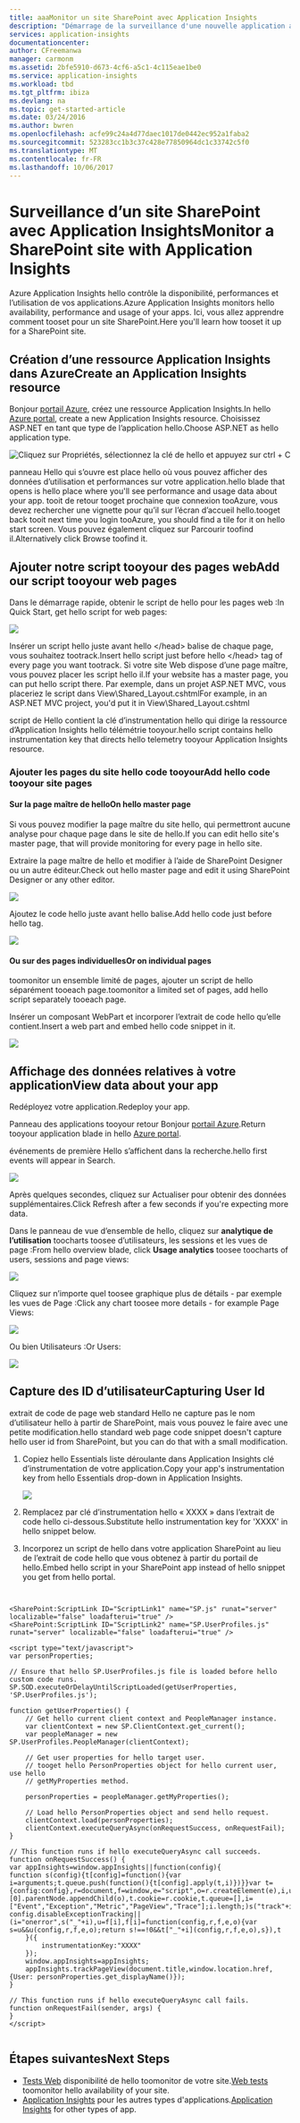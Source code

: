 ```yaml
---
title: aaaMonitor un site SharePoint avec Application Insights
description: "Démarrage de la surveillance d'une nouvelle application avec une nouvelle clé d'instrumentation"
services: application-insights
documentationcenter: 
author: CFreemanwa
manager: carmonm
ms.assetid: 2bfe5910-d673-4cf6-a5c1-4c115eae1be0
ms.service: application-insights
ms.workload: tbd
ms.tgt_pltfrm: ibiza
ms.devlang: na
ms.topic: get-started-article
ms.date: 03/24/2016
ms.author: bwren
ms.openlocfilehash: acfe99c24a4d77daec1017de0442ec952a1faba2
ms.sourcegitcommit: 523283cc1b3c37c428e77850964dc1c33742c5f0
ms.translationtype: MT
ms.contentlocale: fr-FR
ms.lasthandoff: 10/06/2017
---
```

# <a name="monitor-a-sharepoint-site-with-application-insights"></a><span data-ttu-id="6594d-103">Surveillance d’un site SharePoint avec Application Insights</span><span class="sxs-lookup"><span data-stu-id="6594d-103">Monitor a SharePoint site with Application Insights</span></span>
<span data-ttu-id="6594d-104">Azure Application Insights hello contrôle la disponibilité, performances et l’utilisation de vos applications.</span><span class="sxs-lookup"><span data-stu-id="6594d-104">Azure Application Insights monitors hello availability, performance and usage of your apps.</span></span> <span data-ttu-id="6594d-105">Ici, vous allez apprendre comment tooset pour un site SharePoint.</span><span class="sxs-lookup"><span data-stu-id="6594d-105">Here you'll learn how tooset it up for a SharePoint site.</span></span>

## <a name="create-an-application-insights-resource"></a><span data-ttu-id="6594d-106">Création d’une ressource Application Insights dans Azure</span><span class="sxs-lookup"><span data-stu-id="6594d-106">Create an Application Insights resource</span></span>
<span data-ttu-id="6594d-107">Bonjour [portail Azure](https://portal.azure.com), créez une ressource Application Insights.</span><span class="sxs-lookup"><span data-stu-id="6594d-107">In hello [Azure portal](https://portal.azure.com), create a new Application Insights resource.</span></span> <span data-ttu-id="6594d-108">Choisissez ASP.NET en tant que type de l’application hello.</span><span class="sxs-lookup"><span data-stu-id="6594d-108">Choose ASP.NET as hello application type.</span></span>

![Cliquez sur Propriétés, sélectionnez la clé de hello et appuyez sur ctrl + C](./media/app-insights-sharepoint/01-new.png)

<span data-ttu-id="6594d-110">panneau Hello qui s’ouvre est place hello où vous pouvez afficher des données d’utilisation et performances sur votre application.</span><span class="sxs-lookup"><span data-stu-id="6594d-110">hello blade that opens is hello place where you'll see performance and usage data about your app.</span></span> <span data-ttu-id="6594d-111">tooit de retour tooget prochaine que connexion tooAzure, vous devez rechercher une vignette pour qu’il sur l’écran d’accueil hello.</span><span class="sxs-lookup"><span data-stu-id="6594d-111">tooget back tooit next time you login tooAzure, you should find a tile for it on hello start screen.</span></span> <span data-ttu-id="6594d-112">Vous pouvez également cliquez sur Parcourir toofind il.</span><span class="sxs-lookup"><span data-stu-id="6594d-112">Alternatively click Browse toofind it.</span></span>

## <a name="add-our-script-tooyour-web-pages"></a><span data-ttu-id="6594d-113">Ajouter notre script tooyour des pages web</span><span class="sxs-lookup"><span data-stu-id="6594d-113">Add our script tooyour web pages</span></span>
<span data-ttu-id="6594d-114">Dans le démarrage rapide, obtenir le script de hello pour les pages web :</span><span class="sxs-lookup"><span data-stu-id="6594d-114">In Quick Start, get hello script for web pages:</span></span>

![](./media/app-insights-sharepoint/02-monitor-web-page.png)

<span data-ttu-id="6594d-115">Insérer un script hello juste avant hello &lt;/head&gt; balise de chaque page, vous souhaitez tootrack.</span><span class="sxs-lookup"><span data-stu-id="6594d-115">Insert hello script just before hello &lt;/head&gt; tag of every page you want tootrack.</span></span> <span data-ttu-id="6594d-116">Si votre site Web dispose d’une page maître, vous pouvez placer les script hello il.</span><span class="sxs-lookup"><span data-stu-id="6594d-116">If your website has a master page, you can put hello script there.</span></span> <span data-ttu-id="6594d-117">Par exemple, dans un projet ASP.NET MVC, vous placeriez le script dans View\Shared\_Layout.cshtml</span><span class="sxs-lookup"><span data-stu-id="6594d-117">For example, in an ASP.NET MVC project, you'd put it in View\Shared\_Layout.cshtml</span></span>

<span data-ttu-id="6594d-118">script de Hello contient la clé d’instrumentation hello qui dirige la ressource d’Application Insights hello télémétrie tooyour.</span><span class="sxs-lookup"><span data-stu-id="6594d-118">hello script contains hello instrumentation key that directs hello telemetry tooyour Application Insights resource.</span></span>

### <a name="add-hello-code-tooyour-site-pages"></a><span data-ttu-id="6594d-119">Ajouter les pages du site hello code tooyour</span><span class="sxs-lookup"><span data-stu-id="6594d-119">Add hello code tooyour site pages</span></span>
#### <a name="on-hello-master-page"></a><span data-ttu-id="6594d-120">Sur la page maître de hello</span><span class="sxs-lookup"><span data-stu-id="6594d-120">On hello master page</span></span>
<span data-ttu-id="6594d-121">Si vous pouvez modifier la page maître du site hello, qui permettront aucune analyse pour chaque page dans le site de hello.</span><span class="sxs-lookup"><span data-stu-id="6594d-121">If you can edit hello site's master page, that will provide monitoring for every page in hello site.</span></span>

<span data-ttu-id="6594d-122">Extraire la page maître de hello et modifier à l’aide de SharePoint Designer ou un autre éditeur.</span><span class="sxs-lookup"><span data-stu-id="6594d-122">Check out hello master page and edit it using SharePoint Designer or any other editor.</span></span>

![](./media/app-insights-sharepoint/03-master.png)

<span data-ttu-id="6594d-123">Ajoutez le code hello juste avant hello </head> balise.</span><span class="sxs-lookup"><span data-stu-id="6594d-123">Add hello code just before hello </head> tag.</span></span> 

![](./media/app-insights-sharepoint/04-code.png)

#### <a name="or-on-individual-pages"></a><span data-ttu-id="6594d-124">Ou sur des pages individuelles</span><span class="sxs-lookup"><span data-stu-id="6594d-124">Or on individual pages</span></span>
<span data-ttu-id="6594d-125">toomonitor un ensemble limité de pages, ajouter un script de hello séparément tooeach page.</span><span class="sxs-lookup"><span data-stu-id="6594d-125">toomonitor a limited set of pages, add hello script separately tooeach page.</span></span> 

<span data-ttu-id="6594d-126">Insérer un composant WebPart et incorporer l’extrait de code hello qu’elle contient.</span><span class="sxs-lookup"><span data-stu-id="6594d-126">Insert a web part and embed hello code snippet in it.</span></span>

![](./media/app-insights-sharepoint/05-page.png)

## <a name="view-data-about-your-app"></a><span data-ttu-id="6594d-127">Affichage des données relatives à votre application</span><span class="sxs-lookup"><span data-stu-id="6594d-127">View data about your app</span></span>
<span data-ttu-id="6594d-128">Redéployez votre application.</span><span class="sxs-lookup"><span data-stu-id="6594d-128">Redeploy your app.</span></span>

<span data-ttu-id="6594d-129">Panneau des applications tooyour retour Bonjour [portail Azure](https://portal.azure.com).</span><span class="sxs-lookup"><span data-stu-id="6594d-129">Return tooyour application blade in hello [Azure portal](https://portal.azure.com).</span></span>

<span data-ttu-id="6594d-130">événements de première Hello s’affichent dans la recherche.</span><span class="sxs-lookup"><span data-stu-id="6594d-130">hello first events will appear in Search.</span></span> 

![](./media/app-insights-sharepoint/09-search.png)

<span data-ttu-id="6594d-131">Après quelques secondes, cliquez sur Actualiser pour obtenir des données supplémentaires.</span><span class="sxs-lookup"><span data-stu-id="6594d-131">Click Refresh after a few seconds if you're expecting more data.</span></span>

<span data-ttu-id="6594d-132">Dans le panneau de vue d’ensemble de hello, cliquez sur **analytique de l’utilisation** toocharts toosee d’utilisateurs, les sessions et les vues de page :</span><span class="sxs-lookup"><span data-stu-id="6594d-132">From hello overview blade, click **Usage analytics** toosee toocharts of users, sessions and page views:</span></span>

![](./media/app-insights-sharepoint/06-usage.png)

<span data-ttu-id="6594d-133">Cliquez sur n’importe quel toosee graphique plus de détails - par exemple les vues de Page :</span><span class="sxs-lookup"><span data-stu-id="6594d-133">Click any chart toosee more details - for example Page Views:</span></span>

![](./media/app-insights-sharepoint/07-pages.png)

<span data-ttu-id="6594d-134">Ou bien Utilisateurs :</span><span class="sxs-lookup"><span data-stu-id="6594d-134">Or Users:</span></span>

![](./media/app-insights-sharepoint/08-users.png)

## <a name="capturing-user-id"></a><span data-ttu-id="6594d-135">Capture des ID d’utilisateur</span><span class="sxs-lookup"><span data-stu-id="6594d-135">Capturing User Id</span></span>
<span data-ttu-id="6594d-136">extrait de code de page web standard Hello ne capture pas le nom d’utilisateur hello à partir de SharePoint, mais vous pouvez le faire avec une petite modification.</span><span class="sxs-lookup"><span data-stu-id="6594d-136">hello standard web page code snippet doesn't capture hello user id from SharePoint, but you can do that with a small modification.</span></span>

1. <span data-ttu-id="6594d-137">Copiez hello Essentials liste déroulante dans Application Insights clé d’instrumentation de votre application.</span><span class="sxs-lookup"><span data-stu-id="6594d-137">Copy your app's instrumentation key from hello Essentials drop-down in Application Insights.</span></span> 

    ![](./media/app-insights-sharepoint/02-props.png)

1. <span data-ttu-id="6594d-138">Remplacez par clé d’instrumentation hello « XXXX » dans l’extrait de code hello ci-dessous.</span><span class="sxs-lookup"><span data-stu-id="6594d-138">Substitute hello instrumentation key for 'XXXX' in hello snippet below.</span></span> 
2. <span data-ttu-id="6594d-139">Incorporez un script de hello dans votre application SharePoint au lieu de l’extrait de code hello que vous obtenez à partir du portail de hello.</span><span class="sxs-lookup"><span data-stu-id="6594d-139">Embed hello script in your SharePoint app instead of hello snippet you get from hello portal.</span></span>

```


<SharePoint:ScriptLink ID="ScriptLink1" name="SP.js" runat="server" localizable="false" loadafterui="true" /> 
<SharePoint:ScriptLink ID="ScriptLink2" name="SP.UserProfiles.js" runat="server" localizable="false" loadafterui="true" /> 

<script type="text/javascript"> 
var personProperties; 

// Ensure that hello SP.UserProfiles.js file is loaded before hello custom code runs. 
SP.SOD.executeOrDelayUntilScriptLoaded(getUserProperties, 'SP.UserProfiles.js'); 

function getUserProperties() { 
    // Get hello current client context and PeopleManager instance. 
    var clientContext = new SP.ClientContext.get_current(); 
    var peopleManager = new SP.UserProfiles.PeopleManager(clientContext); 

    // Get user properties for hello target user. 
    // tooget hello PersonProperties object for hello current user, use hello 
    // getMyProperties method. 

    personProperties = peopleManager.getMyProperties(); 

    // Load hello PersonProperties object and send hello request. 
    clientContext.load(personProperties); 
    clientContext.executeQueryAsync(onRequestSuccess, onRequestFail); 
} 

// This function runs if hello executeQueryAsync call succeeds. 
function onRequestSuccess() { 
var appInsights=window.appInsights||function(config){
function s(config){t[config]=function(){var i=arguments;t.queue.push(function(){t[config].apply(t,i)})}}var t={config:config},r=document,f=window,e="script",o=r.createElement(e),i,u;for(o.src=config.url||"//az416426.vo.msecnd.net/scripts/a/ai.0.js",r.getElementsByTagName(e)[0].parentNode.appendChild(o),t.cookie=r.cookie,t.queue=[],i=["Event","Exception","Metric","PageView","Trace"];i.length;)s("track"+i.pop());return config.disableExceptionTracking||(i="onerror",s("_"+i),u=f[i],f[i]=function(config,r,f,e,o){var s=u&&u(config,r,f,e,o);return s!==!0&&t["_"+i](config,r,f,e,o),s}),t
    }({
        instrumentationKey:"XXXX"
    });
    window.appInsights=appInsights;
    appInsights.trackPageView(document.title,window.location.href, {User: personProperties.get_displayName()});
} 

// This function runs if hello executeQueryAsync call fails. 
function onRequestFail(sender, args) { 
} 
</script> 


```



## <a name="next-steps"></a><span data-ttu-id="6594d-140">Étapes suivantes</span><span class="sxs-lookup"><span data-stu-id="6594d-140">Next Steps</span></span>
* <span data-ttu-id="6594d-141">[Tests Web](app-insights-monitor-web-app-availability.md) disponibilité de hello toomonitor de votre site.</span><span class="sxs-lookup"><span data-stu-id="6594d-141">[Web tests](app-insights-monitor-web-app-availability.md) toomonitor hello availability of your site.</span></span>
* <span data-ttu-id="6594d-142">[Application Insights](app-insights-overview.md) pour les autres types d'applications.</span><span class="sxs-lookup"><span data-stu-id="6594d-142">[Application Insights](app-insights-overview.md) for other types of app.</span></span>

<!--Link references-->


